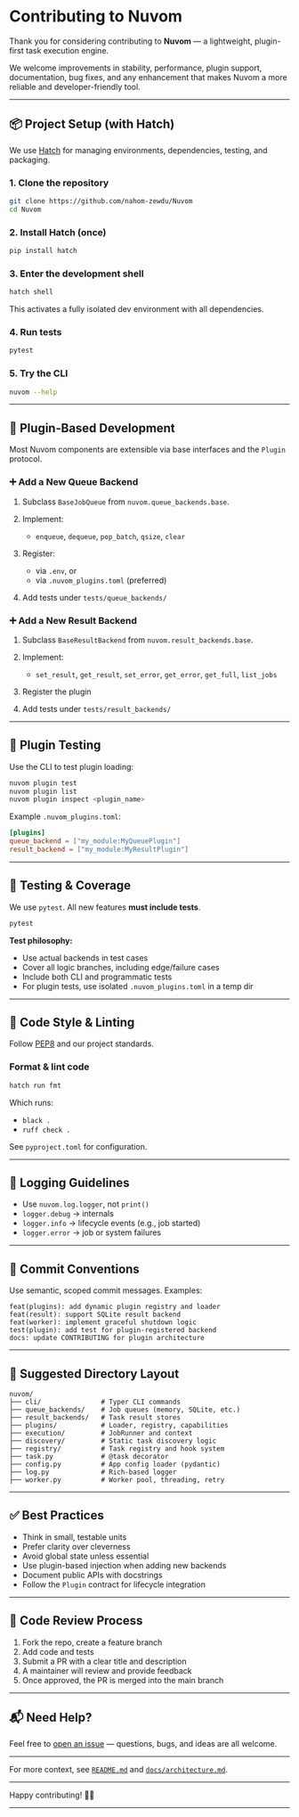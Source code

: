 # Contributing to Nuvom

Thank you for considering contributing to **Nuvom** — a lightweight, plugin-first task execution engine.

We welcome improvements in stability, performance, plugin support, documentation, bug fixes, and any enhancement that makes Nuvom a more reliable and developer-friendly tool.

---

## 📦 Project Setup (with Hatch)

We use [Hatch](https://hatch.pypa.io) for managing environments, dependencies, testing, and packaging.

### 1. Clone the repository

```bash
git clone https://github.com/nahom-zewdu/Nuvom
cd Nuvom
````

### 2. Install Hatch (once)

```bash
pip install hatch
```

### 3. Enter the development shell

```bash
hatch shell
```

This activates a fully isolated dev environment with all dependencies.

### 4. Run tests

```bash
pytest
```

### 5. Try the CLI

```bash
nuvom --help
```

---

## 🧩 Plugin-Based Development

Most Nuvom components are extensible via base interfaces and the `Plugin` protocol.

### ➕ Add a New Queue Backend

1. Subclass `BaseJobQueue` from `nuvom.queue_backends.base`.
2. Implement:

   * `enqueue`, `dequeue`, `pop_batch`, `qsize`, `clear`
3. Register:

   * via `.env`, or
   * via `.nuvom_plugins.toml` (preferred)
4. Add tests under `tests/queue_backends/`

### ➕ Add a New Result Backend

1. Subclass `BaseResultBackend` from `nuvom.result_backends.base`.
2. Implement:

   * `set_result`, `get_result`, `set_error`, `get_error`, `get_full`, `list_jobs`
3. Register the plugin
4. Add tests under `tests/result_backends/`

---

## 🧪 Plugin Testing

Use the CLI to test plugin loading:

```bash
nuvom plugin test
nuvom plugin list
nuvom plugin inspect <plugin_name>
```

Example `.nuvom_plugins.toml`:

```toml
[plugins]
queue_backend = ["my_module:MyQueuePlugin"]
result_backend = ["my_module:MyResultPlugin"]
```

---

## 🧪 Testing & Coverage

We use `pytest`. All new features **must include tests**.

```bash
pytest
```

**Test philosophy:**

* Use actual backends in test cases
* Cover all logic branches, including edge/failure cases
* Include both CLI and programmatic tests
* For plugin tests, use isolated `.nuvom_plugins.toml` in a temp dir

---

## 🧼 Code Style & Linting

Follow [PEP8](https://peps.python.org/pep-0008/) and our project standards.

### Format & lint code

```bash
hatch run fmt
```

Which runs:

* `black .`
* `ruff check .`

See `pyproject.toml` for configuration.

---

## 🧠 Logging Guidelines

* Use `nuvom.log.logger`, not `print()`
* `logger.debug` → internals
* `logger.info` → lifecycle events (e.g., job started)
* `logger.error` → job or system failures

---

## 📜 Commit Conventions

Use semantic, scoped commit messages. Examples:

```text
feat(plugins): add dynamic plugin registry and loader
feat(result): support SQLite result backend
feat(worker): implement graceful shutdown logic
test(plugin): add test for plugin-registered backend
docs: update CONTRIBUTING for plugin architecture
```

---

## 📁 Suggested Directory Layout

```text
nuvom/
├── cli/               # Typer CLI commands
├── queue_backends/    # Job queues (memory, SQLite, etc.)
├── result_backends/   # Task result stores
├── plugins/           # Loader, registry, capabilities
├── execution/         # JobRunner and context
├── discovery/         # Static task discovery logic
├── registry/          # Task registry and hook system
├── task.py            # @task decorator
├── config.py          # App config loader (pydantic)
├── log.py             # Rich-based logger
├── worker.py          # Worker pool, threading, retry
```

---

## ✅ Best Practices

* Think in small, testable units
* Prefer clarity over cleverness
* Avoid global state unless essential
* Use plugin-based injection when adding new backends
* Document public APIs with docstrings
* Follow the `Plugin` contract for lifecycle integration

---

## 🤝 Code Review Process

1. Fork the repo, create a feature branch
2. Add code and tests
3. Submit a PR with a clear title and description
4. A maintainer will review and provide feedback
5. Once approved, the PR is merged into the main branch

---

## 📬 Need Help?

Feel free to [open an issue](https://github.com/nahom-zewdu/Nuvom/issues) — questions, bugs, and ideas are all welcome.

---

For more context, see [`README.md`](../README.md) and [`docs/architecture.md`](../docs/architecture.md).

---

Happy contributing! 🚀🧠

---

